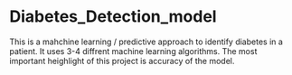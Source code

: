 # Diabetes_Detection_model
This is a mahchine learning / predictive approach to identify diabetes in a patient. It uses 3-4 diffrent machine learning algorithms.
The most important heighlight of this project is accuracy of the model. 
